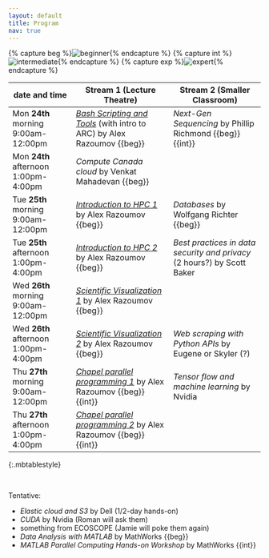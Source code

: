 ```yaml
---
layout: default
title: Program
nav: true
---
```


{% capture beg %}![beginner](images/beginner.png){% endcapture %}
{% capture int %}![intermediate](images/intermediate.png){% endcapture %}
{% capture exp %}![expert](images/expert.png){% endcapture %}

| date and time | Stream 1 (Lecture Theatre) | Stream 2 (Smaller Classroom) |
| ------------- | --------------- | ----------------- |
| Mon **24th** morning 9:00am-12:00pm | [*Bash Scripting and Tools*](bash) (with intro to ARC) by Alex Razoumov {{beg}} | *Next-Gen Sequencing* by Phillip Richmond {{beg}} {{int}} |
| Mon **24th** afternoon 1:00pm-4:00pm | *Compute Canada cloud* by Venkat Mahadevan {{beg}} ||
| Tue **25th** morning 9:00am-12:00pm | [*Introduction to HPC 1*](introHPC) by Alex Razoumov {{beg}} | *Databases* by Wolfgang Richter {{beg}} |
| Tue **25th** afternoon 1:00pm-4:00pm | [*Introduction to HPC 2*](introHPC) by Alex Razoumov {{beg}} | *Best practices in data security and privacy* (2 hours?) by Scott Baker |
| Wed **26th** morning 9:00am-12:00pm | [*Scientific Visualization 1*](visualization) by Alex Razoumov {{beg}} | |
| Wed **26th** afternoon 1:00pm-4:00pm | [*Scientific Visualization 2*](visualization) by Alex Razoumov {{beg}} | *Web scraping with Python APIs* by Eugene or Skyler (?) |
| Thu **27th** morning 9:00am-12:00pm | [*Chapel parallel programming 1*](chapel) by Alex Razoumov {{beg}}{{int}} | *Tensor flow and machine learning* by Nvidia |
| Thu **27th** afternoon 1:00pm-4:00pm | [*Chapel parallel programming 2*](chapel) by Alex Razoumov {{beg}}{{int}} ||
{:.mbtablestyle}

&nbsp;

Tentative:
- *Elastic cloud and S3* by Dell (1/2-day hands-on)
- *CUDA* by Nvidia (Roman will ask them)
- something from ECOSCOPE (Jamie will poke them again)
- *Data Analysis with MATLAB* by MathWorks {{beg}}
- *MATLAB Parallel Computing Hands-on Workshop* by MathWorks {{int}}

<!-- Other: -->
<!-- - *Introduction to GPU programming with CUDA* by Juan Zuniga {{int}} -->
<!-- - *Speeding up Python code with C/C++* by Dmitri Rozmanov {{beg}} {{int}} -->
<!-- - *HPC and deep learning labs in Microsoft Azure Cloud* {{beg}} -->
<!-- - *Parallelization in Python 3 and large datasets* by Phil Austin {{int}} -->
<!-- - *Microbiome data manipulation and visualization in R* by Kim Dill-McFarland {{beg}} -->
<!-- - *Amazon Web Services* {{beg}} -->
<!-- - Julia course? -->
<!-- - open panel on post-PhD career options -->

<!-- <strike>Python scripting for Scientists</strike> -->









